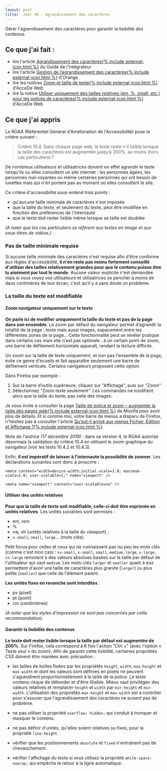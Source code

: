 ```yaml
---
layout: post
title:  Jour 40 - Agrandissement des caractères
---
```


Gérer l'agrandissement des caractères pour garantir la lisibilité des contenus.

## Ce que j'ai fait :
- lire l'article <a href="https://disic.github.io/guide-integrateur/11-agrandissement-des-caracteres.html">Agrandissement des caractères{% include external-icon.html %}</a> du Guide de l'intégrateur
- lire l'article <a href="https://a11y-guidelines.orange.com/web/exemples/zoom/index.html">Gestion de l’agrandissement des caractères{% include external-icon.html %}</a> d'Orange
- lire les notices <a href="https://www.accede-web.com/notices/html-css-javascript/11-zoom-taille-texte/">Zoom et taille de texte{% include external-icon.html %}</a> d'AcceDe Web
- lire la notice <a href="https://www.accede-web.com/notices/html-css-javascript/11-zoom-taille-texte/11-1-tailles-relatives-font-size/">Utiliser uniquement des tailles relatives (em, %, small, etc.) pour les polices de caractères{% include external-icon.html %}</a> d'AcceDe Web

## Ce que j'ai appris
Le RGAA (Référentiel Général d'Amélioration de l'Accessibilité) pose le critère suivant :

> Critère 10.4. Dans chaque page web, le texte reste-t-il lisible lorsque la taille des caractères est augmentée jusqu’à 200%, au moins (hors cas particuliers) ?

De nombreux utilisateurs et utilisatrices doivent en effet agrandir le texte lorsqu'ils ou elles consultent un site internet : les personnes âgées, les personnes mal-voyantes ou même certaines personnes qui ont besoin de lunettes mais qui n'en portent pas au moment où elles consultent le site.  

Ce critère d'accessibilité sous-entend trois points :
- qu'aucune taille minimale de caractères n'est imposée
- que la taille du texte, et seulement du texte, peut être modifiée en fonction des préférences de l'internaute
- que le texte doit rester lisible même lorsque sa taille est doublée

*(A noter que les cas particuliers se réfèrent aux textes en image et aux sous-titres de vidéos.)*

### Pas de taille minimale requise
Si aucune taille minimale des caractères n'est requise afin d'être conforme aux règles d'accessibilité, **il n'en reste pas moins fortement conseillé d'utiliser des tailles relativement grandes pour que le contenu puisse être lu aisément par tout le monde**. Aucune valeur explicite n'est demandée mais si vous voyez vos utilisateurs et utilisatrices se pencher à moins de deux centimères de leur écran, c'est qu'il y a sans doute un problème.

### La taille du texte est modifiable
#### Zoom navigateur uniquement sur le texte
**On parle ici de modifier uniquement la taille du texte et pas de la page dans son ensemble**. Le zoom par défaut du navigateur permet d’agrandir la totalité de la page : texte mais aussi images, espacement entre les différentes zones de la page... Cette fonctionnalité peut se révéler pratique dans certains cas mais elle n'est pas optimale : à un certain point de zoom, une barre de défilement horizontale apparaît, rendant la lecture difficile.

Un zoom sur la taille de texte uniquement, et non pas l'ensemble de la page, évite ce genre d'écueils et fait apparaître seulement une barre de défilement verticale. Certains navigateurs proposent cette option.

Dans Firefox par exemple :
1. Sur la barre d’outils supérieure, cliquez sur "Affichage", puis sur "Zoom"
2. Sélectionnez "Zoom texte seulement". Les commandes ne modifient alors que la taille du texte, pas celle des images.

Je vous invite à consulter la page <a href="https://support.mozilla.org/fr/kb/taille-police-zoom-augmenter-taille-pages#w_modifier-seulement-la-taille-du-texte">Taille de police et zoom – augmenter la taille des pages web{% include external-icon.html %}</a> de Mozilla pour avoir plus de détails. Et si comme moi, votre barre de menus a disparu de Firefox, n'hésitez pas à consulter l'article <a href="https://support.mozilla.org/fr/kb/ou-sont-menus-fichier-edition-affichage#w_afficher-de-nouveau-la-barre-de-menus">Qu'est-il arrivé aux menus Fichier, Édition et Affichage ?{% include external-icon.html %}</a>.

*Note de l'autrice (17 décembre 2019)* : dans sa version 4, le RGAA autorise désormais la validation du critère 10.4 en utilisant le zoom graphique du navigateur (voir les tests 10.4.2 et 10.4.3). 

Enfin, **il est impératif de laisser à l'internaute la possibilité de zoomer**. Les déclarations suivantes sont donc à proscrire :

```
<meta content="width=device-width;initial-scale=1.0; maximum-scale=1.0; user-scalable=1;" name="viewport" />

```

```
<meta name="viewport" content="user-scalable=no" />

```

#### Utiliser des unités relatives
**Pour que la taille de texte soit modifiable, celle-ci doit être exprimée en unités relatives**. Les unités suivantes sont permises :
- em, rem
- %
- vw, vh (unités relatives à la taille du viewport) ;
- `x-small`, `small`, `large`... (mots clés).

Petit focus pour celles et ceux qui ne connaissent pas ou peu les mots clés (comme c'est mon cas) : `xx-small`, `x-small`, `small`, `medium`, `large`, `x-large`, `xx-large` renvoient à des valeurs absolues basées sur la taille par défaut de l'utilisateur qui vaut `medium`. Les mots-clés `larger` et `smaller` quant à eux permettent d'avoir une taille de caractères plus grande (`larger`) ou plus petite (`smaller`) que celle de l'élément parent.

**Les unités fixes en revanche sont interdites** :
- px (pixel)
- pt (point)
- cm (centimètres)

 *(A noter que les styles d’impression ne sont pas concernés par cette recommandation)*.

#### Garantir la lisibilité des contenus
**Le texte doit rester lisible lorsque la taille par défaut est augmentée de 200%**. Sur Firefox, cela correspond à 6 fois l'action "Ctrl +" (avec l'option « Texte seul » du zoom). Afin de garantir cette lisibilité, certaines propriétés CSS doivent être maniées avec précaution :
- les tailles de boîtes fixées par les propriétés `height`, `width`, `max-height` et `max-width` et dont les valeurs sont définies en pixels ne peuvent s'agrandirent proportionnellement à la taille de la police. Le texte contenu risque de déborder et d'être illisible. Mieux vaut privilégier des valeurs relatives et remplacer `height` et `width` par `min-height` et `min-width`. L'utilisation des propriétés `max-height` et `max-width` est à contrôler pour s'assurer que l'agrandissement des caractères ne posent pas de problème.

- ne pas utiliser la propriété `overflow: hidden;` qui conduit à tronquer et masquer le contenu.

- ne pas définir d'unités, qu'elles soient relatives ou fixes, pour la propriété `line-height`.

- vérifier que les positionnements `absolute` et `fixed` n'entraînent pas de chevauchement.

- vérifier l'affichage du texte si vous utilisez la propriété `white-space: nowrap;` qui empêche le retour à la ligne automatique.